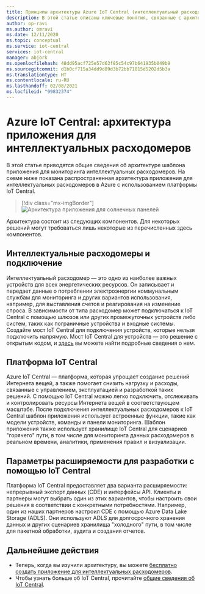 ```yaml
---
title: Принципы архитектуры Azure IoT Central (интеллектуальный расходомер) | Документация Майкрософт
description: В этой статье описаны ключевые понятия, связанные с архитектурой шаблона приложения для сферы энергетики на основе Azure IoT Central.
author: op-ravi
ms.author: omravi
ms.date: 12/11/2020
ms.topic: conceptual
ms.service: iot-central
services: iot-central
manager: abjork
ms.openlocfilehash: 48dd95acf725e57d63f85c54c97b641935b049b9
ms.sourcegitcommit: d1b0cf715a34dd9d89d3b72bb71815d5202d5b3a
ms.translationtype: HT
ms.contentlocale: ru-RU
ms.lasthandoff: 02/08/2021
ms.locfileid: "99832374"
---
```

# <a name="azure-iot-central---smart-meter-app-architecture"></a>Azure IoT Central: архитектура приложения для интеллектуальных расходомеров

В этой статье приводятся общие сведения об архитектуре шаблона приложения для мониторинга интеллектуальных расходомеров. На схеме ниже показана распространенная архитектура приложения для интеллектуальных расходомеров в Azure с использованием платформы IoT Central.

> [!div class="mx-imgBorder"]
> ![Архитектура приложения для солнечных панелей](media/concept-iot-central-smart-meter/smart-meter-app-architecture.png)

Архитектура состоит из следующих компонентов. Для некоторых решений могут требоваться лишь некоторые из перечисленных здесь компонентов.

## <a name="smart-meters-and-connectivity"></a>Интеллектуальные расходомеры и подключение 

Интеллектуальный расходомер — это одно из наиболее важных устройств для всех энергетических ресурсов. Он записывает и передает данные о потреблении электроэнергии коммунальным службам для мониторинга и других вариантов использования, например, для выставления счетов и реагирования на изменение спроса. В зависимости от типа расходомер может подключаться к IoT Central с помощью шлюзов или других промежуточных устройств либо систем, таких как пограничные устройства и входные системы. Создайте мост IoT Central для подключения устройств, которые нельзя подключить напрямую. Мост IoT Central для устройств — это решение с открытым кодом, и [здесь](../core/howto-build-iotc-device-bridge.md) вы можете найти подробные сведения о нем. 

## <a name="iot-central-platform"></a>Платформа IoT Central

Azure IoT Central — платформа, которая упрощает создание решений Интернета вещей, а также помогает снизить нагрузку и расходы, связанные с управлением, эксплуатацией и разработкой таких решений. С помощью IoT Central можно легко подключить, отслеживать и контролировать ресурсы Интернета вещей в соответствующем масштабе. После подключения интеллектуальных расходомеров к IoT Central шаблон приложения использует встроенные функции, такие как модели устройств, команды и панели мониторинга. Шаблон приложения также использует хранилище IoT Central для сценариев "горячего" пути, в том числе для мониторинга данных расходомеров в реальном времени, аналитики, применения правил и визуализации. 

## <a name="extensibility-options-to-build-with-iot-central"></a>Параметры расширяемости для разработки с помощью IoT Central
Платформа IoT Central предоставляет два варианта расширяемости: непрерывный экспорт данных (CDE) и интерфейсы API. Клиенты и партнеры могут выбрать один из этих вариантов, чтобы настроить свои решения в соответствии с конкретными потребностями. Например, один из наших партнеров настроил CDE с помощью Azure Data Lake Storage (ADLS). Они используют ADLS для долгосрочного хранения данных и других сценариев хранилища "холодного" пути, в том числе для пакетной обработки, аудита и создания отчетов. 

## <a name="next-steps"></a>Дальнейшие действия

* Теперь, когда вы изучили архитектуру, вы можете [бесплатно создать приложение для интеллектуальных расходомеров](https://apps.azureiotcentral.com/build/new/smart-meter-monitoring).
* Чтобы узнать больше об IoT Central, прочитайте [общие сведения об IoT Central](../index.yml).

